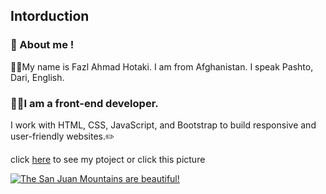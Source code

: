 ## Intorduction

 ### 🌟 About me !

 👨‍💻My name is Fazl Ahmad Hotaki. I am from Afghanistan. I speak Pashto, Dari, English. 
### 📝👑I am a front-end developer. 
 I work with HTML, CSS, JavaScript, and Bootstrap to build responsive and user-friendly websites.✏️
 
 click [here]( https://mrhadsheanas.github.io/fortest/) to see my ptoject or click this picture


[![The San Juan Mountains are beautiful!](https://as1.ftcdn.net/v2/jpg/04/19/88/84/1000_F_419888446_P7S1LROpN9ipTdDp30UH5MBUvqKg1QGH.jpg "San Juan Mountains")](https://mrhadsheanas.github.io/fortest/)